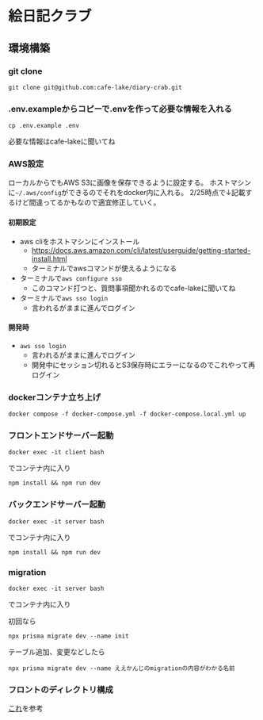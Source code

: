 # 絵日記クラブ
## 環境構築
### git clone
```
git clone git@github.com:cafe-lake/diary-crab.git
```
### .env.exampleからコピーで.envを作って必要な情報を入れる
```
cp .env.example .env
```
必要な情報はcafe-lakeに聞いてね

### AWS設定
ローカルからでもAWS S3に画像を保存できるように設定する。
ホストマシンに```~/.aws/config```ができるのでそれをdocker内に入れる。
2/25時点で↓記載するけど間違ってるかもなので適宜修正していく。

#### 初期設定
- aws cliをホストマシンにインストール
  - https://docs.aws.amazon.com/cli/latest/userguide/getting-started-install.html
  - ターミナルでawsコマンドが使えるようになる
- ターミナルで```aws configure sso```
  - このコマンド打つと、質問事項聞かれるのでcafe-lakeに聞いてね
- ターミナルで```aws sso login```
  - 言われるがままに進んでログイン

#### 開発時
- ```aws sso login```
  - 言われるがままに進んでログイン
  - 開発中にセッション切れるとS3保存時にエラーになるのでこれやって再ログイン

### dockerコンテナ立ち上げ
```
docker compose -f docker-compose.yml -f docker-compose.local.yml up
```
### フロントエンドサーバー起動
```
docker exec -it client bash
```
でコンテナ内に入り
```
npm install && npm run dev
```

### バックエンドサーバー起動
```
docker exec -it server bash
```
でコンテナ内に入り
```
npm install && npm run dev
```
### migration
```
docker exec -it server bash
```
でコンテナ内に入り

初回なら
```
npx prisma migrate dev --name init
```

テーブル追加、変更などしたら
```
npx prisma migrate dev --name ええかんじのmigrationの内容がわかる名前
```

### フロントのディレクトリ構成
[これ](https://zenn.dev/brachio_takumi/articles/5af43549cdc4e0#%2Fsrc-%E3%82%92%E4%BD%9C%E3%82%89%E3%81%9A%E3%83%97%E3%83%AD%E3%82%B8%E3%82%A7%E3%82%AF%E3%83%88%E7%9B%B4%E4%B8%8B%E3%81%AB%2Fapp-%E3%82%92%E4%BD%9C%E3%82%8A%E3%81%9D%E3%81%AE%E4%B8%AD%E3%81%AB%E6%A7%8B%E6%88%90%E3%81%99%E3%82%8B)を参考